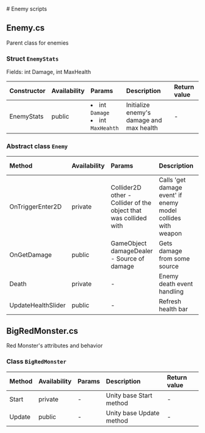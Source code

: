 ﻿﻿# Enemy scripts
## Enemy.cs
Parent class for enemies

### Struct `EnemyStats`
Fields: int Damage, int MaxHealth

| Constructor       | Availability  | Params    | Description               | Return value      |
| :---              | :---          | :---      | :---                      | :---              | 
| EnemyStats        | public        | <ui><li>int `Damage`</li><li>int `MaxHeahth`</li></ui>| Initialize enemy's damage and max health | -    |


### Abstract class `Enemy`

| Method            | Availability  | Params    | Description               | Return value      |
| :---              | :---          | :---      | :---                      | :---              | 
| OnTriggerEnter2D  | private       | Collider2D other - Collider of the object that was collided with | Calls 'get damage event' if enemy model collides with weapon   | -    |
| OnGetDamage       | public        | GameObject damageDealer - Source of damage | Gets damage from some source  | -    |
| Death             | private       | -         | Enemy death event handling             | -    |                 
| UpdateHealthSlider| public        | -         | Refresh health bar                     | -    |

## BigRedMonster.cs
Red Monster's attributes and behavior

### Class `BigRedMonster`

| Method            | Availability  | Params    | Description               | Return value      |
| :---              | :---          | :---      | :---                      | :---              | 
| Start             | private       | -         | Unity base Start method   | -                 |
| Update            | public        | -         | Unity base Update method  | -                 |